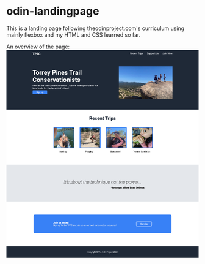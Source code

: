 # odin-landingpage

This is a landing page following theodinproject.com's curriculum using mainly flexbox and my HTML and CSS learned so far.

An overview of the page:
![Screenshot](fullpage.png)